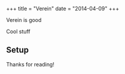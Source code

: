 +++
title = "Verein"
date = "2014-04-09"
+++

Verein is good


Cool stuff

## Setup


Thanks for reading!
